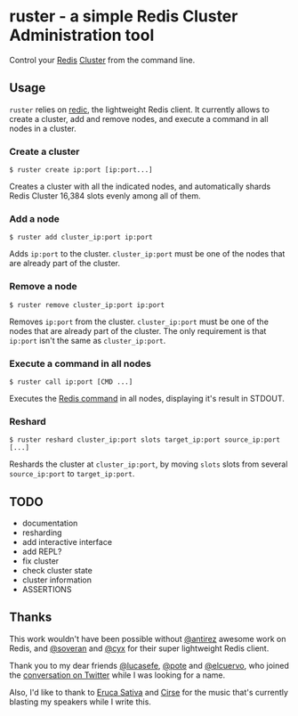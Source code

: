 # ruster - a simple Redis Cluster Administration tool

Control your [Redis][redis] [Cluster][redis-cluster] from the command
line.

## Usage

`ruster` relies on [redic][redic], the lightweight Redis client. It
currently allows to create a cluster, add and remove nodes, and
execute a command in all nodes in a cluster.

### Create a cluster

```
$ ruster create ip:port [ip:port...]
```

Creates a cluster with all the indicated nodes, and automatically
shards Redis Cluster 16,384 slots evenly among all of them.

### Add a node

```
$ ruster add cluster_ip:port ip:port
```

Adds `ip:port` to the cluster. `cluster_ip:port` must be one of the
nodes that are already part of the cluster.

### Remove a node

```
$ ruster remove cluster_ip:port ip:port
```

Removes `ip:port` from the cluster. `cluster_ip:port` must be one of the
nodes that are already part of the cluster. The only requirement is
that `ip:port` isn't the same as `cluster_ip:port`.

### Execute a command in all nodes

```
$ ruster call ip:port [CMD ...]
```

Executes the [Redis command][redis-commands] in all nodes, displaying
it's result in STDOUT.

### Reshard

```
$ ruster reshard cluster_ip:port slots target_ip:port source_ip:port [...]
```

Reshards the cluster at `cluster_ip:port`, by moving `slots` slots
from several `source_ip:port` to `target_ip:port`.

## TODO

* documentation
* resharding
* add interactive interface
* add REPL?
* fix cluster
* check cluster state
* cluster information
* ASSERTIONS

## Thanks

This work wouldn't have been possible without [@antirez][@antirez]
awesome work on Redis, and [@soveran][@soveran] and [@cyx][@cyx] for
their super lightweight Redis client.

Thank you to my dear friends [@lucasefe][@lucasefe], [@pote][@pote]
and [@elcuervo][@cuerbot], who joined the
[conversation on Twitter][nameme] while I was looking for a name.

Also, I'd like to thank to [Eruca Sativa][eruca] and [Cirse][cirse]
for the music that's currently blasting my speakers while I write
this.

[redis]: http://redis.io/
[redis-cluster]: http://redis.io/topics/cluster-tutorial
[redic]: https://github.com/amakawa/redic
[@antirez]: https://twitter.com/antirez
[@soveran]: https://twitter.com/soveran
[@cyx]: https://twitter.com/cyx
[eruca]: https://twitter.com/ErucaSativa
[cirse]: https://twitter.com/cirsemusic
[redis-commands]: http://redis.io/commands
[@cuerbot]: https://twitter.com/cuerbot
[@pote]: https://twitter.com/poteland
[@lucasefe]: https://twitter.com/lucasefe
[nameme]: https://twitter.com/inkel/status/444638064393326592
